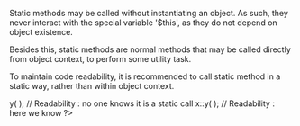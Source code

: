 Static methods may be called without instantiating an object. As such, they never interact with the special variable '$this', as they do not depend on object existence. 

Besides this, static methods are normal methods that may be called directly from object context, to perform some utility task. 

To maintain code readability, it is recommended to call static method in a static way, rather than within object context.

<?php
    class x {
        static function y( ) {}
    }
    
    $z = new x( );
    
    $z->y( ); // Readability : no one knows it is a static call
    x::y( );  // Readability : here we know
?>

